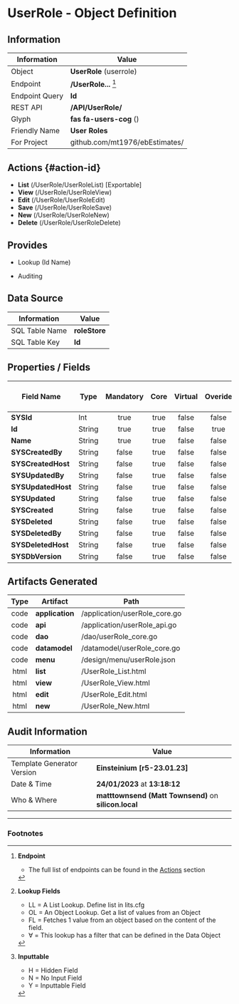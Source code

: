 # **UserRole** - Object Definition
##  Information
| Information  | Value  |
|---|---|
|Object         |**UserRole** (userrole) |
|Endpoint 	    |**/UserRole...** [^1]|
|Endpoint Query |**Id**|
|REST API|**/API/UserRole/**|
Glyph|**fas fa-users-cog** ()
Friendly Name|**User Roles**|
|For Project    |github.com/mt1976/ebEstimates/|

##  Actions {#action-id}
* **List** (/UserRole/UserRoleList) [Exportable]
* **View** (/UserRole/UserRoleView)
* **Edit** (/UserRole/UserRoleEdit)
* **Save** (/UserRole/UserRoleSave)
* **New** (/UserRole/UserRoleNew)
* **Delete** (/UserRole/UserRoleDelete)







##  Provides
 * Lookup (Id Name)

* Auditing 




##  Data Source 
| Information  | Value  |
|---|---|
SQL Table Name       | **roleStore**
SQL Table Key | **Id**



##  Properties / Fields
| Field Name| Type | Mandatory | Core | Virtual | Overide | Lookup [^2]| Lookup Object      | Lookup Field Source         | Lookup Return Value                | Inputable [^3]|DB Column|Default Value| No Change | Callout | Internal | Display | Mask |
| -- | --  | :--: | :--: | :--: |:--: |:--: |:--: |-- |-- |:--: |-- | --| :--: | :--: | :--: | -- | -- |
|**SYSId**|Int|true|true|false|false|||||NH|_id|0|false|false|true|text||
|**Id**|String|true|true|false|true|||||Y|Id||true|false|false|text||
|**Name**|String|true|true|false|false|||||Y|Name||false|false|false|text||
|**SYSCreatedBy**|String|false|true|false|false|||||NH|_createdBy||false|false|true|text||
|**SYSCreatedHost**|String|false|true|false|false|||||NH|_createdHost||false|false|true|text||
|**SYSUpdatedBy**|String|false|true|false|false|||||NH|_updatedBy||false|false|true|text||
|**SYSUpdatedHost**|String|false|true|false|false|||||NH|_updatedHost||false|false|true|text||
|**SYSUpdated**|String|false|true|false|false|||||NH|_updated||false|false|true|text||
|**SYSCreated**|String|false|true|false|false|||||NH|_created||false|false|true|text||
|**SYSDeleted**|String|false|true|false|false|||||NH|_deleted||false|false|true|text||
|**SYSDeletedBy**|String|false|true|false|false|||||NH|_deletedBy||false|false|true|text||
|**SYSDeletedHost**|String|false|true|false|false|||||NH|_deletedHost||false|false|true|text||
|**SYSDbVersion**|String|false|true|false|false|||||NH|_dbVersion||false|false|true|text||


##  Artifacts Generated
| Type | Artifact | Path|
| :--: | -- | -- |
| code | **application** | /application/userRole_core.go |
| code | **api** | /application/userRole_api.go |
| code | **dao** | /dao/userRole_core.go |
| code | **datamodel** | /datamodel/userRole_core.go |
| code | **menu** | /design/menu/userRole.json |
| html | **list** | /UserRole_List.html |
| html | **view** | /UserRole_View.html |
| html | **edit** | /UserRole_Edit.html |
| html | **new** | /UserRole_New.html |


## Audit Information
| Information  | Value |
|---|---|
Template Generator Version   | **Einsteinium [r5-23.01.23]**
Date & Time		     | **24/01/2023** at **13:18:12**
Who & Where		     | **matttownsend (Matt Townsend)** on **silicon.local**

---
### Footnotes
[^1]: **Endpoint**
    * The full list of endpoints can be found in the [Actions](#action-id) section
[^2]: **Lookup Fields**
    * LL = A List Lookup. Define list in lits.cfg
    * OL = An Object Lookup. Get a list of values from an Object
    * FL = Fetches 1 value from an object based on the content of the field. 
    * ∀ = This lookup has a filter that can be defined in the Data Object
[^3]: **Inputtable**   
    * H = Hidden Field
    * N = No Input Field
    * Y = Inputtable Field